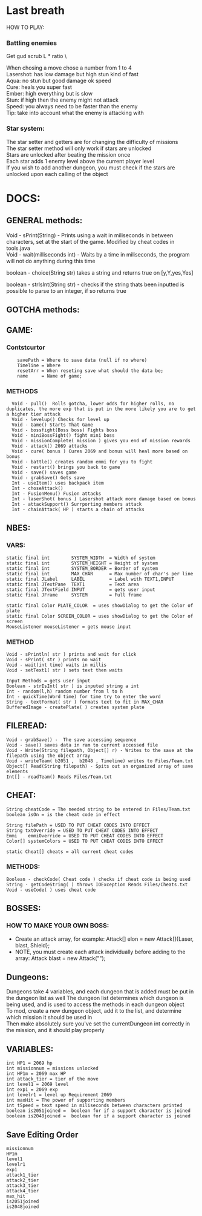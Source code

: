 # Last breath

HOW TO PLAY:

### Battling enemies

Get gud scrub L * ratio \

When chosing a move chose a number from 1 to 4 \
Lasershot: has low damage but high stun kind of fast\
Aqua: no stun but good damage ok speed\
Cure: heals you super fast \
Ember: high everything but is slow \
Stun: if high then the enemy might not attack \
Speed: you always need to be faster than the enemy \
Tip: take into account what the enemy is attacking with

### Star system:

The star setter and getters are for changing the difficulty of missions \
The star setter method will only work if stars are unlocked \
Stars are unlocked after beating the mission once \
Each star adds 1 enemy level above the current player level \
If you wish to add another dungeon, you must check if the stars are unlocked upon each calling of the object

# DOCS:

## GENERAL methods:

Void - sPrint(String) - Prints using a wait in miliseconds in between characters, set at the start of the game. Modified
by cheat codes in tools.java\
Void - wait(milliseconds int) - Waits by a time in miliseconds, the program will not do anything during this time

boolean - choice(String str) takes a string and returns true on [y,Y,yes,Yes]

boolean - strIsInt(String str) - checks if the string thats been inputted is possible to parse to an integer, if so
returns true

## GOTCHA methods:

## GAME:

### Contstcurtor

        savePath = Where to save data (null if no where)
        Timeline = Where
        resetArr = When reseting save what should the data be;
        name     = Name of game;

### METHODS

      Void - pull()  Rolls gotcha, lower odds for higher rolls, no duplicates, the more exp that is put in the more likely you are to get a higher tier attack
      Void - levelup() Checks for level up
      Void - Game() Starts That Game
      Void - bossfight(Boss boss) Fights boss
      Void - miniBossFight() fight mini boss
      Void - missionComplete( mission ) gives you end of mission rewards
      Void - attack() 2069 attacks
      Void - cure( bonus ) Cures 2069 and bonus will heal more based on bonus
      Void - battle() creates random emmi for you to fight
      Void - restart() brings you back to game
      Void - save() saves game
      Void - grabSave() Gets save
      Int - useItem() uses backpack item
      Int - choseAttack()
      Int - FusionMenu() Fusion attacks
      Int - laserShot( bonus ) Lasershot attack more damage based on bonus
      Int - attackSupport() Surrporting members attack
      Int - chainAttack( HP ) starts a chain of attacks

## NBES:

### VARS:

    static final int        SYSTEM_WIDTH  = Width of system
    static final int        SYSTEM_HEIGHT = Height of system
    static final int        SYSTEM_BORDER = Border of system
    static final int        MAX_CHAR      = Max number of char's per line
    static final JLabel     LABEL         = Label with TEXT1,INPUT
    static final JTextPane  TEXT1         = Text area
    static final JTextField INPUT         = gets user input
    static final JFrame     SYSTEM        = Full frame

    static final Color PLATE_COLOR  = uses showDialog to get the Color of plate
    static final Color SCREEN_COLOR = uses showDialog to get the Color of screen
    MouseListener mouseListener = gets mouse input

### METHOD

    Void - sPrintln( str ) prints and wait for click
    Void - sPrint( str ) prints no wait
    Void - wait(int time) waits in millis
    Void - setText1( str ) sets text then waits
    
    Input Methods = gets user input
    Boolean - strIsInt( str ) is inputed string a int
    Int - random(l,h) random number from l to h
    Int - quickTime(Word time) for time try to enter the word
    String - textFormat( str ) formats text to fit in MAX_CHAR
    BufferedImage - createPlate( ) creates system plate

## FILEREAD:

    Void - grabSave() -  The save accessing sequence 
    Void - save() saves data in ram to current accessed file
    Void - Write(String filepath, Object[] r) - Writes to the save at the filepath using the object array
    Void - writeTeam( b2051 ,  b2048 , Timeline) writes to Files/Team.txt
    Object[] Read(String filepath) - Spits out an organized array of save elements
    Int[] - readTeam() Reads Files/Team.txt
## CHEAT:
    String cheatCode = The needed string to be entered in Files/Team.txt
    boolean isOn = is the cheat code in effect
    
    String filePath = USED TO PUT CHEAT CODES INTO EFFECT
    String txtOverride = USED TO PUT CHEAT CODES INTO EFFECT
    Emmi    emmiOverride = USED TO PUT CHEAT CODES INTO EFFECT
    Color[] systemColors = USED TO PUT CHEAT CODES INTO EFFECT
    
    static Cheat[] cheats = all current cheat codes
    
### METHODS:
    Boolean - checkCode( Cheat code ) checks if cheat code is being used
    String - getCodeString( ) throws IOException Reads Files/Cheats.txt
    Void - useCode( ) uses cheat code


## BOSSES:

### HOW TO MAKE YOUR OWN BOSS:

- Create an attack array, for example: Attack[] elon = new Attack[]{Laser, blast, Shield};
- NOTE, you must create each attack individually before adding to the array: Attack blast = new Attack("");

## Dungeons:

Dungeons take 4 variables, and each dungeon that is added must be put in the dungeon list as well
The dungeon list determines which dungeon is being used, and is used to access the methods in each dungeon object \
To mod, create a new dungeon object, add it to the list, and determine which mission it should be used in \
Then make absolutely sure you've set the currentDungeon int correctly in the mission, and it should play properly

## VARIABLES:

    int HP1 = 2069 hp 
    int missionnum = missions unlocked 
    int HP1m = 2069 max HP 
    int attack_tier = tier of the move 
    int level1 = 2069 level 
    int exp1 = 2069 exp 
    int levelr1 = level up Requirement 2069 
    int maxHit = The power of supporting members
    int tSpeed = text speed in miliseconds between characters printed
    boolean is2051joined =  boolean for if a support character is joined
    boolean is2048joined =  boolean for if a support character is joined

## Save Editing Order

    missionnum
    HP1m
    level1
    levelr1
    exp1
    attack1_tier
    attack2_tier
    attack3_tier
    attack4_tier
    max_hit
    is2051joined
    is2048joined
    